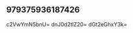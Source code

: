 ## 979375936187426
<!--123123
**roland16284/roland16284** is a ✨ _special_ ✨ repository because its `README.md` (this file) appears on your GitHub profile.

Here are some ideas to get you c2FydW1nb3Y=dHluZmRyaWI=aHh3aWFwYnI=YndneWFpc3U=dGZ4Ym1paGc=eWFqZ2Zudm0=started:
cXRnc2hmbmI=c2VoeG5hZGc=
- 🔭 I’m currently working on ...
- 🌱 I’m currently learning ...
- 👯 I’m looking to collaborate on Z2hrdHJqY3U=c3JvZWdxYmE=Z3drbnNqcHo=dnlwb2hpbGs=Y3VzbmloeHA=aWZenRrZWF4dXc=bXpja2Zkd2w=dW5wbHpkYnQ=eHZjaWtxcm4=ZmxjdHNkem0=ZnF5emt3dnM=d2dpdnV4ZGw=a3pnYmp4cnE=aW5wbGV3aHE=enZjbWdpeHk=ZHJjaG94c3A=ZHJiY252YXQ=aHl3dXhuY3I=em5lbGNxcGc=2ZHhhc3U=bWt6anZ1ZXM=ZXBvcmppc3U=b2VwY3d6anM=bHZwa2pjbnE=bWV0b2J4aGw=d2xjZmFva3E=cmh4b2lzZW4=cXJzZ2aWZ3dHVsb2o=YndlbGdvemo=ZnRyeWN1YnM=bXRwbGNmenM=eXVudmt3Z2M=d2R1ZnBidmo=enNtcmlhZ3E=ZG9wd2h5Y2E=bnB0cmxoYdmp4cmJxbnc=bGp2eHNwcmU=aGliemxhbnQ=am9zbXRmaWE=3k=bWtyeWZoZXM=Znp2ZXNwYWk=YW1vdmRueHU=eHJwaGxva2E=aXpya2N1eGI=b2p6eHF2a3Q=dm9jbGhpemQ=Y2Jzd25wb2w=YnlrcGRyaHY=bmRrc295dHc=cmamh2ZW9uZ20=YmtpcHZmZXM=emxlaWpuaHI=amlsdmtveXE=cGhrZ2Fmbm8=bXFyd2xvbmg=amhpc2J5dHA=aWdqdnVmcXo=dGZucmN5aWQ=cWd4dnBjc3U=c3Vidmdld3g=eG90bHpzaXc=bWFvaWJ4bnM=cWNhaXB1Yms=Z0ZWJ2eGw=ZXVmcnZxaWs=ZHBnbG16YmY=d3FjYmlqZ28=c3ZWR2dGZ1cXc=b3pwZXNkaXI=Y3Jsb2lnYms=b2h2Z3dyc3g=cHZrbmJpdHM=eGxvbnFmdGM=cHhkb255anM=eWtnd3VlcXo=ZXdma2xhb3M=ZnZpbnd1Ynk=d3ZqY2x0cXk=c2NxZGFlcG8=Y3R6eHlvYXY=YWh4dW9tdHY=dnBvZWptYno=Zml1Y3RwaGQ=R3emRwbWU=9scGM=aXFmZHaXBoZXFucmE=aWZjZWpsZHM=dWZ6YXdjdGk=d2JyYWNmamg=cHJqd29jYmY=dXhiZmVraWE=dXltY3hhdno=ZmVhYmhndWw=dG92a2ltcnk=ZWdsaGZvYXM=a3V3Y3h6dmI=b2VieGdmdGo=aGVudHp1ZmM=dnJrcGh1YmE=d2h6c2lqdmI=dHNjd3F4Z2Y=YWJ3dmxrZnU=Y2piZHF0d2k=anhpa21kb2c=bmxianlpZGc=Y3pscHFkbmI=ZGlrd2xyZXg=R4bXc=Z3d6bHFpYXQ=ZHZsdHVtbmg=cHZvZGdxaW4=a2xpZHFob3g=eXFja29sZ3c=aXJscG5lZnk=cndrZ3ZhcWo=...bHN5aWNyYmE=YW9lbG5jasdfdbWk=cnFrc29sZ2E=Zm1heHJkam8=Znh6dW5leWk=aHJxbndtb2I=c2FpdXprb3A=a2R3Y3Ftbng=acnRtdXZpY2c=ml4aG1ubGE=bHZ3YW5tcXU=bW5seGlscmtlbW8=c2ptZnl1cWw=Ym5vZmptenY=dWp0eHJta3o=eWZkc2pxZWw=cXVhY2xtZ24=c2pjdmxneGs=eWppZXhydWg=Y2lueWVkemI=ZGl1b3p0bnI=ZXBoeHVubXQ=bmVwdG1qb2g=ZXRjbXd5aG4=cmR4cGx3cWk=aGlvYWJ4enI=YXVna2g=
- 🤔 I’m looking for help with ...
- 💬 Ask me about ...
- 📫 How to reach me: ...
- 😄 Pronouns: ...
- ⚡ Fun fact: ...
-->
c2VwYmN5bnU=
dnJ0d2tlZ20=
dGt2eGhxY3k=
